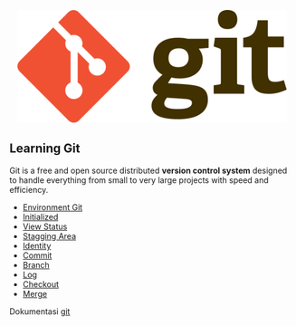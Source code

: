 <p align="center">
  <img src="images/Git-logo.svg" witdh="650" height="200" alt="Logo-Git"/>
</p>

 ## Learning Git
Git is a free and open source distributed <b>version control system</b> designed to handle everything from small to very large projects with speed and efficiency.
- [Environment Git](guides/001/README.md)
- [Initialized](guides/002/README.md)
- [View Status](guides/003/README.md)
- [Stagging Area](guides/004/README.md)
- [Identity](guides/005/README.md)
- [Commit](guides/006/README.md)
- [Branch](guides/007/README.md)
- [Log](guides/008/README.md)
- [Checkout](guides/009/README.md)
- [Merge](guides/010/README.md)

Dokumentasi [git](https://git-scm.com/docs)